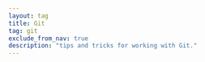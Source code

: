 ```yaml
---
layout: tag
title: Git
tag: git
exclude_from_nav: true
description: "tips and tricks for working with Git."
---
```

